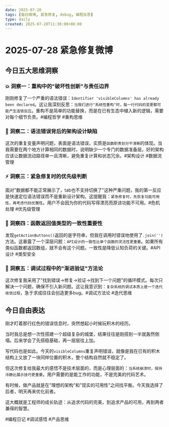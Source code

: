```yaml
---
date: 2025-07-28
tags: [每日微博, 紧急修复, debug, 编程反思]
type: daily
created: 2025-07-28T11:30:00+08:00
---
```


# 2025-07-28 紧急修复微博

## 今日五大思维洞察

### 💥 洞察一：重构中的"破坏性创新"与责任边界
刚刚修复了一个严重的语法错误：`Identifier 'visibleColumns' has already been declared`。这让我深刻反思：`当我们进行"系统性重构"时，每一行代码的变更都可能产生连锁反应`。重构不是简单的功能替换，而是在已有生态中植入新的逻辑，需要对每个细节负责。#编程哲学 #重构思维

### 🔧 洞察二：语法错误背后的架构设计缺陷
这次的重复变量声明问题，表面是语法错误，实质是`函数职责划分不清晰`的体现。当我需要在两个地方计算相同的数据时，说明缺少一个专门的数据准备层。好的架构应该让数据流动路径单一且清晰，避免重复计算和状态冗余。#架构设计 #数据流管理

### ⚡ 洞察三：紧急修复时的优先级判断
面对"数据都不能正常展示了，tab也不支持切换了"这种严重问题，我的第一反应是快速定位语法错误而不是重新设计架构。这提醒我：`紧急修复时，先恢复功能可用性，再考虑代码优雅性`。用户不会因为你的代码写得漂亮而原谅功能不可用。#危机处理 #优先级管理

### 🎯 洞察四：函数返回值类型的一致性重要性
发现`getActionButtons()`返回的是字符串，但我在调用时错误地使用了`.join('')`方法。这暴露了一个深层问题：`API设计的一致性比单个函数的灵活性更重要`。如果所有类似函数都返回数组，就不会有这个问题。一致性是降低认知负荷的关键。#API设计 #类型安全

### 🔄 洞察五：调试过程中的"渐进验证"方法论
这次修复我采用了"找到错误→修复→验证→找到下一个问题"的循环模式。每次只解决一个问题，确保不引入新问题。这让我意识到：`复杂系统的调试本质上是一个迭代收敛过程`，急于求成往往会创造更多bug。#调试方法论 #迭代思维

## 今日自由表达

刚才盯着那行红色的错误信息时，突然想起小时候玩积木的经历。

当时我总是想一次性搭建一个超级复杂的城堡，结果往往是刚搭到一半就轰然倒塌。后来学会了先搭稳基础，再一层层往上加。

写代码也是如此。今天的`visibleColumns`重复声明错误，就像是我在已有的积木结构上又放了一块同样位置的积木，整个结构自然就不稳定了。

但这次修复给我最大的感悟不是技术层面的，而是心理层面的：`当系统崩溃时，保持冷静比展示技巧更重要`。用户需要的是能工作的功能，不是完美的代码艺术。

有时候，做产品就是在"理想的架构"和"现实的可用性"之间找平衡。今天我选择了后者，明天再来优化前者。

这大概就是工程师的成长轨迹：从追求代码的完美，到追求产品的可用，再到两者兼得的智慧。

#编程日记 #调试感悟 #产品思维